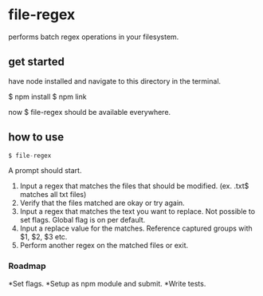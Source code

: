 # file-regex
performs batch regex operations in your filesystem.

## get started

have node installed and navigate to this directory in the terminal.

$ npm install
$ npm link

now $ file-regex should be available everywhere.

## how to use
```javascript
$ file-regex
```
A prompt should start.
1. Input a regex that matches the files that should be modified. (ex. \.txt$ matches all txt files)
2. Verify that the files matched are okay or try again.
3. Input a regex that matches the text you want to replace. Not possible to set flags. Global flag is on per default.
4. Input a replace value for the matches. Reference captured groups with $1, $2, $3 etc.
5. Perform another regex on the matched files or exit.


### Roadmap
*Set flags.
*Setup as npm module and submit.
*Write tests.


